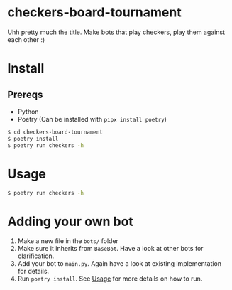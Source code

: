 # checkers-board-tournament

Uhh pretty much the title. Make bots that play checkers, play them against each other :)

# Install

## Prereqs
- Python
- Poetry (Can be installed with `pipx install poetry`)

```bash
$ cd checkers-board-tournament
$ poetry install
$ poetry run checkers -h
```

# Usage

```bash
$ poetry run checkers -h
```

# Adding your own bot

1. Make a new file in the `bots/` folder
2. Make sure it inherits from `BaseBot`. Have a look at other bots for clarification.
3. Add your bot to `main.py`. Again have a look at existing implementation for details.
4. Run `poetry install`. See [Usage](#usage) for more details on how to run.